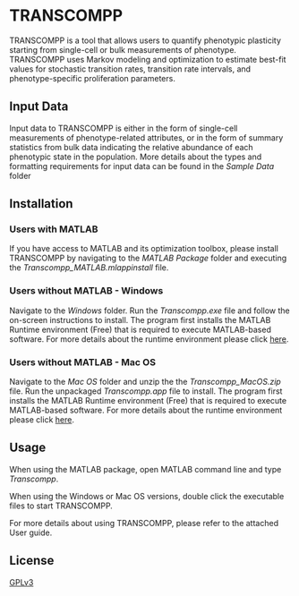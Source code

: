 # TRANSCOMPP

TRANSCOMPP is a tool that allows users to quantify phenotypic plasticity starting from single-cell or bulk measurements of phenotype. TRANSCOMPP uses Markov modeling and optimization to estimate best-fit values for stochastic transition rates, transition rate intervals, and phenotype-specific proliferation parameters.

## Input Data

Input data to TRANSCOMPP is either in the form of single-cell measurements of phenotype-related attributes, or in the form of summary statistics from bulk data indicating the relative abundance of each phenotypic state in the population. More details about the types and formatting requirements for input data can be found in the *Sample Data* folder

## Installation

### Users with MATLAB
If you have access to MATLAB and its optimization toolbox, please install TRANSCOMPP by navigating to the *MATLAB Package* folder and executing the *Transcompp_MATLAB.mlappinstall* file.

### Users without MATLAB - Windows

Navigate to the *Windows* folder. Run the *Transcompp.exe* file and follow the on-screen instructions to install. The program first installs the MATLAB Runtime environment (Free) that is required to execute MATLAB-based software. For more details about the runtime environment please click [here](https://www.mathworks.com/products/compiler/matlab-runtime.html).

### Users without MATLAB - Mac OS
Navigate to the *Mac OS* folder and unzip the the *Transcompp_MacOS.zip* file. Run the unpackaged *Transcompp.app* file to install. The program first installs the MATLAB Runtime environment (Free) that is required to execute MATLAB-based software. For more details about the runtime environment please click [here](https://www.mathworks.com/products/compiler/matlab-runtime.html).


## Usage
When using the MATLAB package, open MATLAB command line and type *Transcompp*. 

When using the Windows or Mac OS versions, double click the executable files to start TRANSCOMPP. 

For more details about using TRANSCOMPP, please refer to the attached User guide.


## License
[GPLv3](https://choosealicense.com/licenses/gpl-3.0/)